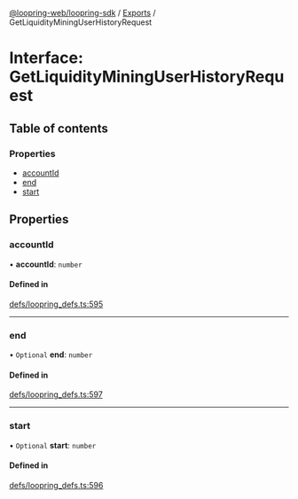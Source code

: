 [@loopring-web/loopring-sdk](../README.md) / [Exports](../modules.md) / GetLiquidityMiningUserHistoryRequest

# Interface: GetLiquidityMiningUserHistoryRequest

## Table of contents

### Properties

- [accountId](GetLiquidityMiningUserHistoryRequest.md#accountid)
- [end](GetLiquidityMiningUserHistoryRequest.md#end)
- [start](GetLiquidityMiningUserHistoryRequest.md#start)

## Properties

### accountId

• **accountId**: `number`

#### Defined in

[defs/loopring_defs.ts:595](https://github.com/Loopring/loopring_sdk/blob/cd42b57/src/defs/loopring_defs.ts#L595)

___

### end

• `Optional` **end**: `number`

#### Defined in

[defs/loopring_defs.ts:597](https://github.com/Loopring/loopring_sdk/blob/cd42b57/src/defs/loopring_defs.ts#L597)

___

### start

• `Optional` **start**: `number`

#### Defined in

[defs/loopring_defs.ts:596](https://github.com/Loopring/loopring_sdk/blob/cd42b57/src/defs/loopring_defs.ts#L596)
